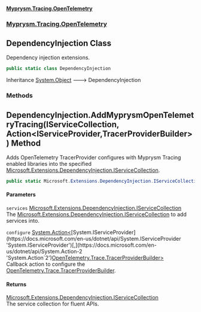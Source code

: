 #### [Myprysm.Tracing.OpenTelemetry](index.md 'index')
### [Myprysm.Tracing.OpenTelemetry](index.md#Myprysm_Tracing_OpenTelemetry 'Myprysm.Tracing.OpenTelemetry')
## DependencyInjection Class
Dependency injection extensions.  
```csharp
public static class DependencyInjection
```

Inheritance [System.Object](https://docs.microsoft.com/en-us/dotnet/api/System.Object 'System.Object') &#129106; DependencyInjection  
### Methods
<a name='Myprysm_Tracing_OpenTelemetry_DependencyInjection_AddMyprysmOpenTelemetryTracing(Microsoft_Extensions_DependencyInjection_IServiceCollection_System_Action_System_IServiceProvider_OpenTelemetry_Trace_TracerProviderBuilder_)'></a>
## DependencyInjection.AddMyprysmOpenTelemetryTracing(IServiceCollection, Action&lt;IServiceProvider,TracerProviderBuilder&gt;) Method
Adds OpenTelemetry TracerProvider configures with Myprysm Tracing enabled libraries into the specified [Microsoft.Extensions.DependencyInjection.IServiceCollection](https://docs.microsoft.com/en-us/dotnet/api/Microsoft.Extensions.DependencyInjection.IServiceCollection 'Microsoft.Extensions.DependencyInjection.IServiceCollection').  
```csharp
public static Microsoft.Extensions.DependencyInjection.IServiceCollection AddMyprysmOpenTelemetryTracing(this Microsoft.Extensions.DependencyInjection.IServiceCollection services, System.Action<System.IServiceProvider,OpenTelemetry.Trace.TracerProviderBuilder> configure);
```
#### Parameters
<a name='Myprysm_Tracing_OpenTelemetry_DependencyInjection_AddMyprysmOpenTelemetryTracing(Microsoft_Extensions_DependencyInjection_IServiceCollection_System_Action_System_IServiceProvider_OpenTelemetry_Trace_TracerProviderBuilder_)_services'></a>
`services` [Microsoft.Extensions.DependencyInjection.IServiceCollection](https://docs.microsoft.com/en-us/dotnet/api/Microsoft.Extensions.DependencyInjection.IServiceCollection 'Microsoft.Extensions.DependencyInjection.IServiceCollection')  
The [Microsoft.Extensions.DependencyInjection.IServiceCollection](https://docs.microsoft.com/en-us/dotnet/api/Microsoft.Extensions.DependencyInjection.IServiceCollection 'Microsoft.Extensions.DependencyInjection.IServiceCollection') to add services into.
  
<a name='Myprysm_Tracing_OpenTelemetry_DependencyInjection_AddMyprysmOpenTelemetryTracing(Microsoft_Extensions_DependencyInjection_IServiceCollection_System_Action_System_IServiceProvider_OpenTelemetry_Trace_TracerProviderBuilder_)_configure'></a>
`configure` [System.Action&lt;](https://docs.microsoft.com/en-us/dotnet/api/System.Action-2 'System.Action`2')[System.IServiceProvider](https://docs.microsoft.com/en-us/dotnet/api/System.IServiceProvider 'System.IServiceProvider')[,](https://docs.microsoft.com/en-us/dotnet/api/System.Action-2 'System.Action`2')[OpenTelemetry.Trace.TracerProviderBuilder](https://docs.microsoft.com/en-us/dotnet/api/OpenTelemetry.Trace.TracerProviderBuilder 'OpenTelemetry.Trace.TracerProviderBuilder')[&gt;](https://docs.microsoft.com/en-us/dotnet/api/System.Action-2 'System.Action`2')  
Callback action to configure the [OpenTelemetry.Trace.TracerProviderBuilder](https://docs.microsoft.com/en-us/dotnet/api/OpenTelemetry.Trace.TracerProviderBuilder 'OpenTelemetry.Trace.TracerProviderBuilder').
  
#### Returns
[Microsoft.Extensions.DependencyInjection.IServiceCollection](https://docs.microsoft.com/en-us/dotnet/api/Microsoft.Extensions.DependencyInjection.IServiceCollection 'Microsoft.Extensions.DependencyInjection.IServiceCollection')  
The service collection for fluent APIs.
  
